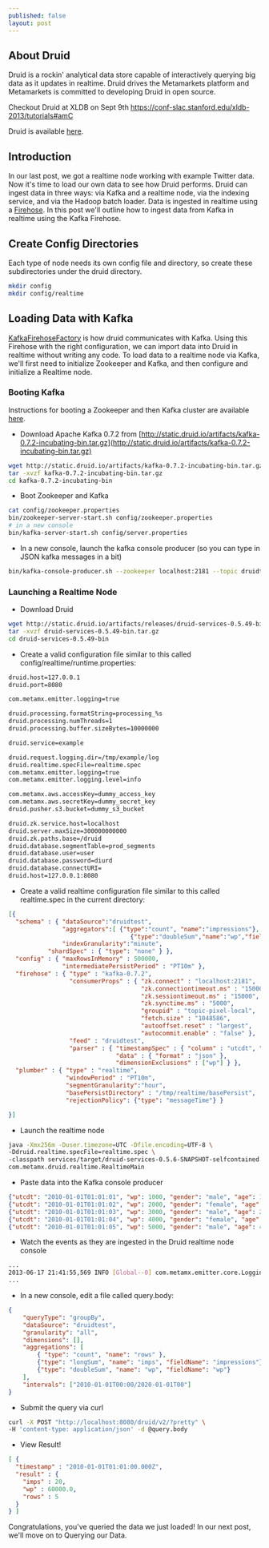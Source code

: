 ```yaml
---
published: false
layout: post
---
```


## About Druid ##
Druid is a rockin' analytical data store capable of interactively querying big data as it updates in realtime. Druid drives the Metamarkets platform and Metamarkets is committed to developing Druid in open source.

Checkout Druid at XLDB on Sept 9th https://conf-slac.stanford.edu/xldb-2013/tutorials#amC

Druid is available [here](https://github.com/metamx/druid).

## Introduction ##

In our last post, we got a realtime node working with example Twitter data. Now it's time to load our own data to see how Druid performs. Druid can ingest data in three ways: via Kafka and a realtime node, via the indexing service, and via the Hadoop batch loader. Data is ingested in realtime using a [Firehose](https://github.com/metamx/druid/wiki/Firehose). In this post we'll outline how to ingest data from Kafka in realtime using the Kafka Firehose.

## Create Config Directories ##
Each type of node needs its own config file and directory, so create these subdirectories under the druid directory.

```bash
mkdir config
mkdir config/realtime
```

## Loading Data with Kafka ##

[KafkaFirehoseFactory](https://github.com/metamx/druid/blob/master/realtime/src/main/java/com/metamx/druid/realtime/firehose/KafkaFirehoseFactory.java) is how druid communicates with Kafka. Using this Firehose with the right configuration, we can import data into Druid in realtime without writing any code. To load data to a realtime node via Kafka, we'll first need to initialize Zookeeper and Kafka, and then configure and initialize a Realtime node.

### Booting Kafka ###

Instructions for booting a Zookeeper and then Kafka cluster are available [here](http://kafka.apache.org/07/quickstart.html).

* Download Apache Kafka 0.7.2 from [http://static.druid.io/artifacts/kafka-0.7.2-incubating-bin.tar.gz](http://static.druid.io/artifacts/kafka-0.7.2-incubating-bin.tar.gz)
```bash
wget http://static.druid.io/artifacts/kafka-0.7.2-incubating-bin.tar.gz
tar -xvzf kafka-0.7.2-incubating-bin.tar.gz
cd kafka-0.7.2-incubating-bin
```
* Boot Zookeeper and Kafka
```bash
cat config/zookeeper.properties
bin/zookeeper-server-start.sh config/zookeeper.properties
# in a new console
bin/kafka-server-start.sh config/server.properties
```
* In a new console, launch the kafka console producer (so you can type in JSON kafka messages in a bit)
```bash
bin/kafka-console-producer.sh --zookeeper localhost:2181 --topic druidtest
```

### Launching a Realtime Node

* Download Druid
```bash
wget http://static.druid.io/artifacts/releases/druid-services-0.5.49-bin.tar.gz
tar -xvzf druid-services-0.5.49-bin.tar.gz
cd druid-services-0.5.49-bin
```
* Create a valid configuration file similar to this called config/realtime/runtime.properties:

```bash
druid.host=127.0.0.1
druid.port=8080

com.metamx.emitter.logging=true

druid.processing.formatString=processing_%s
druid.processing.numThreads=1
druid.processing.buffer.sizeBytes=10000000

druid.service=example

druid.request.logging.dir=/tmp/example/log
druid.realtime.specFile=realtime.spec
com.metamx.emitter.logging=true
com.metamx.emitter.logging.level=info

com.metamx.aws.accessKey=dummy_access_key
com.metamx.aws.secretKey=dummy_secret_key
druid.pusher.s3.bucket=dummy_s3_bucket

druid.zk.service.host=localhost
druid.server.maxSize=300000000000
druid.zk.paths.base=/druid
druid.database.segmentTable=prod_segments
druid.database.user=user
druid.database.password=diurd
druid.database.connectURI=
druid.host=127.0.0.1:8080
```
* Create a valid realtime configuration file similar to this called realtime.spec in the current directory:
```json
[{
  "schema" : { "dataSource":"druidtest",
               "aggregators":[ {"type":"count", "name":"impressions"},
                                  {"type":"doubleSum","name":"wp","fieldName":"wp"}],
               "indexGranularity":"minute",
           "shardSpec" : { "type": "none" } },
  "config" : { "maxRowsInMemory" : 500000,
               "intermediatePersistPeriod" : "PT10m" },
  "firehose" : { "type" : "kafka-0.7.2",
                 "consumerProps" : { "zk.connect" : "localhost:2181",
                                     "zk.connectiontimeout.ms" : "15000",
                                     "zk.sessiontimeout.ms" : "15000",
                                     "zk.synctime.ms" : "5000",
                                     "groupid" : "topic-pixel-local",
                                     "fetch.size" : "1048586",
                                     "autooffset.reset" : "largest",
                                     "autocommit.enable" : "false" },
                 "feed" : "druidtest",
                 "parser" : { "timestampSpec" : { "column" : "utcdt", "format" : "iso" },
                              "data" : { "format" : "json" },
                              "dimensionExclusions" : ["wp"] } },
  "plumber" : { "type" : "realtime",
                "windowPeriod" : "PT10m",
                "segmentGranularity":"hour",
                "basePersistDirectory" : "/tmp/realtime/basePersist",
                "rejectionPolicy": {"type": "messageTime"} }

}]
```
* Launch the realtime node
```bash
java -Xmx256m -Duser.timezone=UTC -Dfile.encoding=UTF-8 \
-Ddruid.realtime.specFile=realtime.spec \
-classpath services/target/druid-services-0.5.6-SNAPSHOT-selfcontained.jar:config/realtime \
com.metamx.druid.realtime.RealtimeMain
```
* Paste data into the Kafka console producer
```json
{"utcdt": "2010-01-01T01:01:01", "wp": 1000, "gender": "male", "age": 100}
{"utcdt": "2010-01-01T01:01:02", "wp": 2000, "gender": "female", "age": 50}
{"utcdt": "2010-01-01T01:01:03", "wp": 3000, "gender": "male", "age": 20}
{"utcdt": "2010-01-01T01:01:04", "wp": 4000, "gender": "female", "age": 30}
{"utcdt": "2010-01-01T01:01:05", "wp": 5000, "gender": "male", "age": 40}
```
* Watch the events as they are ingested in the Druid realtime node console
```bash
...
2013-06-17 21:41:55,569 INFO [Global--0] com.metamx.emitter.core.LoggingEmitter - Event [{"feed":"metrics","timestamp":"2013-06-17T21:41:55.569Z","service":"example","host":"127.0.0.1","metric":"events/processed","value":5,"user2":"druidtest"}]
...
```
* In a new console, edit a file called query.body:
```json
{
    "queryType": "groupBy",
    "dataSource": "druidtest",
    "granularity": "all",
    "dimensions": [],
    "aggregations": [
        { "type": "count", "name": "rows" },
        {"type": "longSum", "name": "imps", "fieldName": "impressions"},
        {"type": "doubleSum", "name": "wp", "fieldName": "wp"}
    ],
    "intervals": ["2010-01-01T00:00/2020-01-01T00"]
}
```
* Submit the query via curl
```bash
curl -X POST "http://localhost:8080/druid/v2/?pretty" \
-H 'content-type: application/json' -d @query.body
```
* View Result!
```json
[ {
  "timestamp" : "2010-01-01T01:01:00.000Z",
  "result" : {
    "imps" : 20,
    "wp" : 60000.0,
    "rows" : 5
  }
} ]
```
Congratulations, you've queried the data we just loaded! In our next post, we'll move on to Querying our Data.